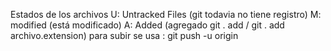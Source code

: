 Estados de los archivos
U: Untracked Files (git todavia no tiene registro)
M: modified (está modificado)
A: Added (agregado git . add / git . add archivo.extension)
para subir se usa : git push -u origin
